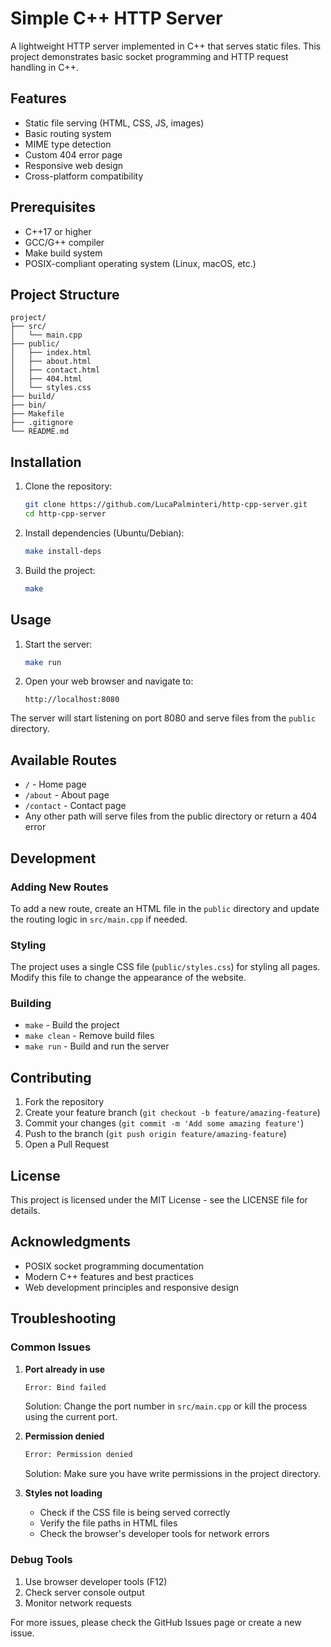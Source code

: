 # Simple C++ HTTP Server

A lightweight HTTP server implemented in C++ that serves static files. This project demonstrates basic socket programming and HTTP request handling in C++.

## Features

- Static file serving (HTML, CSS, JS, images)
- Basic routing system
- MIME type detection
- Custom 404 error page
- Responsive web design
- Cross-platform compatibility

## Prerequisites

- C++17 or higher
- GCC/G++ compiler
- Make build system
- POSIX-compliant operating system (Linux, macOS, etc.)

## Project Structure

```
project/
├── src/
│   └── main.cpp
├── public/
│   ├── index.html
│   ├── about.html
│   ├── contact.html
│   ├── 404.html
│   └── styles.css
├── build/
├── bin/
├── Makefile
├── .gitignore
└── README.md
```

## Installation

1. Clone the repository:
   ```bash
   git clone https://github.com/LucaPalminteri/http-cpp-server.git
   cd http-cpp-server
   ```

2. Install dependencies (Ubuntu/Debian):
   ```bash
   make install-deps
   ```

3. Build the project:
   ```bash
   make
   ```

## Usage

1. Start the server:
   ```bash
   make run
   ```

2. Open your web browser and navigate to:
   ```
   http://localhost:8080
   ```

The server will start listening on port 8080 and serve files from the `public` directory.

## Available Routes

- `/` - Home page
- `/about` - About page
- `/contact` - Contact page
- Any other path will serve files from the public directory or return a 404 error

## Development

### Adding New Routes

To add a new route, create an HTML file in the `public` directory and update the routing logic in `src/main.cpp` if needed.

### Styling

The project uses a single CSS file (`public/styles.css`) for styling all pages. Modify this file to change the appearance of the website.

### Building

- `make` - Build the project
- `make clean` - Remove build files
- `make run` - Build and run the server

## Contributing

1. Fork the repository
2. Create your feature branch (`git checkout -b feature/amazing-feature`)
3. Commit your changes (`git commit -m 'Add some amazing feature'`)
4. Push to the branch (`git push origin feature/amazing-feature`)
5. Open a Pull Request

## License

This project is licensed under the MIT License - see the LICENSE file for details.

## Acknowledgments

- POSIX socket programming documentation
- Modern C++ features and best practices
- Web development principles and responsive design

## Troubleshooting

### Common Issues

1. **Port already in use**
   ```bash
   Error: Bind failed
   ```
   Solution: Change the port number in `src/main.cpp` or kill the process using the current port.

2. **Permission denied**
   ```bash
   Error: Permission denied
   ```
   Solution: Make sure you have write permissions in the project directory.

3. **Styles not loading**
   - Check if the CSS file is being served correctly
   - Verify the file paths in HTML files
   - Check the browser's developer tools for network errors

### Debug Tools

1. Use browser developer tools (F12)
2. Check server console output
3. Monitor network requests

For more issues, please check the GitHub Issues page or create a new issue.

